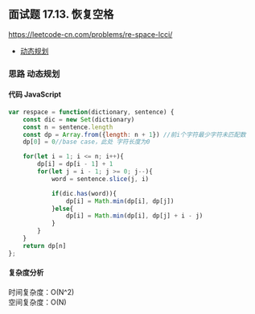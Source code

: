 ## 面试题 17.13. 恢复空格

https://leetcode-cn.com/problems/re-space-lcci/

- [动态规划](#思路-动态规划)

### 思路 动态规划

#### 代码 JavaScript

```JavaScript
var respace = function(dictionary, sentence) {
    const dic = new Set(dictionary)
    const n = sentence.length
    const dp = Array.from({length: n + 1}) //前i个字符最少字符未匹配数
    dp[0] = 0//base case，此处 字符长度为0

    for(let i = 1; i <= n; i++){
        dp[i] = dp[i - 1] + 1
        for(let j = i - 1; j >= 0; j--){
            word = sentence.slice(j, i)

            if(dic.has(word)){
                dp[i] = Math.min(dp[i], dp[j])
            }else{
                dp[i] = Math.min(dp[i], dp[j] + i - j)
            }
        }
    }
    return dp[n]
};

```

#### 复杂度分析

时间复杂度：O(N^2) </br>
空间复杂度：O(N)
